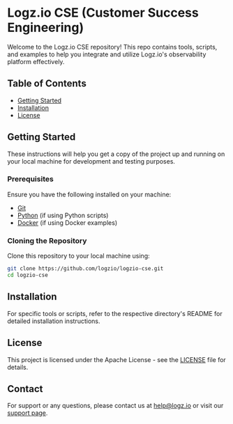 # Logz.io CSE (Customer Success Engineering)

Welcome to the Logz.io CSE repository! This repo contains tools, scripts, and examples to help you integrate and utilize Logz.io's observability platform effectively.

## Table of Contents

- [Getting Started](#getting-started)
- [Installation](#installation)
- [License](#license)

## Getting Started

These instructions will help you get a copy of the project up and running on your local machine for development and testing purposes.

### Prerequisites

Ensure you have the following installed on your machine:

- [Git](https://git-scm.com/)
- [Python](https://www.python.org/) (if using Python scripts)
- [Docker](https://www.docker.com/) (if using Docker examples)

### Cloning the Repository

Clone this repository to your local machine using:

```bash
git clone https://github.com/logzio/logzio-cse.git
cd logzio-cse
```

## Installation

For specific tools or scripts, refer to the respective directory's README for detailed installation instructions.


## License

This project is licensed under the Apache License - see the [LICENSE](LICENSE) file for details.

## Contact

For support or any questions, please contact us at help@logz.io or visit our [support page](https://support.logz.io/).
